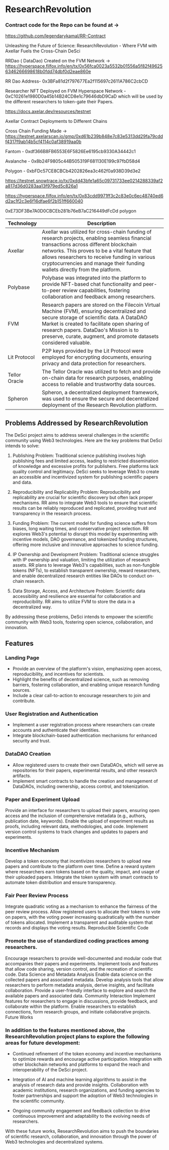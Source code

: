 # ResearchRevolution

### Contract code for the Repo can be found at ->
https://github.com/legendarykamal/RR-Contract

Unleashing the Future of Science: ResearchRevolution - Where FVM with Axellar Fuels the Cross-Chain DeSci

RRDao ( DataDao) Created on the FVM Network -> https://hyperspace.filfox.info/en/tx/0x56fca0023a5532b01556a5f82f496256346266698618b0fdd74dbf0d2eae860e

RR Dao Address- 0x3BFa81d2f797677Ea2f115697c2611A786C2cbCD

Researcher NFT Deployed on FVM Hyperspace Network - 0xC10261e1980D0a45b14B24CD8e1c79646dbD9CaD which will be used by the different researchers to token-gate their Papers.

https://docs.axelar.dev/resources/testnet

Axellar Contract Deployments to Different Chains

Cross Chain Funding Made -> https://testnet.axelarscan.io/gmp/0xd61b239b848e7c83e5313dd29fa79cddf4317f9ab14b5cf4114c0af38919aa0b

Fantom - 0xdf366B8FB6553E6F5826Ee6195cb9330A34442c1

Avalanche - 0x8b24F9805c44B505319F681130E199c97fbD58d4

Polygon - 0xbFDc57CE8CBCb4202826ea3c462f0a938D39d3e2

https://testnet.snowtrace.io/tx/0xdd43bfe1a65c09731733ee0214288339af2a817d36d0283aa13f979ed5c826a1

https://hyperspace.filfox.info/en/tx/0x83cdd9971ff3c2c83e0c6ec48740ed6d2ac1f2c3e6f16dfae6f2b151ff660040

0xE73DF3Be7A0D0CBCEb281b76eB7aC216449dFcDd polygon 

| Technology     | Description                                                                                                                                                                                                                                                                                     |
|----------------|-------------------------------------------------------------------------------------------------------------------------------------------------------------------------------------------------------------------------------------------------------------------------------------------------|
| Axellar        | Axellar was utilized for cross-chain funding of research projects, enabling seamless financial transactions across different blockchain networks. This proves to be a vital feature that allows researchers to receive funding in various cryptocurrencies and manage their funding wallets directly from the platform. |
| Polybase       | Polybase was integrated into the platform to provide NFT-based chat functionality and peer-to-peer review capabilities, fostering collaboration and feedback among researchers.                                                                                                                 |
| FVM            | Research papers are stored on the Filecoin Virtual Machine (FVM), ensuring decentralized and secure storage of scientific data. A DataDAO Market is created to facilitate open sharing of research papers. DataDao's Mission is to preserve, curate, augment, and promote datasets considered valuable.      |
| Lit Protocol   | P2P keys provided by the Lit Protocol were employed for encrypting documents, ensuring privacy and data protection for researchers.                                                                                                                                                           |
| Tellor Oracle  | The Tellor Oracle was utilized to fetch and provide on-chain data for research purposes, enabling access to reliable and trustworthy data sources.                                                                                                                                                |
| Spheron        | Spheron, a decentralized deployment framework, was used to ensure the secure and decentralized deployment of the Research Revolution platform.                                                                                                                                                  |


## Problems Addressed by ResearchRevolution

The DeSci project aims to address several challenges in the scientific community using Web3 technologies. Here are the key problems that DeSci intends to solve:

1. Publishing Problem: Traditional science publishing involves high publishing fees and limited access, leading to restricted dissemination of knowledge and excessive profits for publishers. Free platforms lack quality control and legitimacy. DeSci seeks to leverage Web3 to create an accessible and incentivized system for publishing scientific papers and data.

2. Reproducibility and Replicability Problem: Reproducibility and replicability are crucial for scientific discovery but often lack proper mechanisms. RR aims to integrate Web3 tools to ensure that scientific results can be reliably reproduced and replicated, providing trust and transparency in the research process.

3. Funding Problem: The current model for funding science suffers from biases, long waiting times, and conservative project selection. RR explores Web3's potential to disrupt this model by experimenting with incentive models, DAO governance, and tokenized funding structures, offering more inclusive and innovative approaches to science funding.

4. IP Ownership and Development Problem: Traditional science struggles with IP ownership and valuation, limiting the utilization of research assets. RR plans to leverage Web3's capabilities, such as non-fungible tokens (NFTs), to establish transparent ownership, reward researchers, and enable decentralized research entities like DAOs to conduct on-chain research.

5. Data Storage, Access, and Architecture Problem: Scientific data accessibility and resilience are essential for collaboration and reproducibility. RR aims to utilize FVM to store the data in a decentralized way.

By addressing these problems, DeSci intends to empower the scientific community with Web3 tools, fostering open science, collaboration, and innovation.

## Features

### Landing Page

- Provide an overview of the platform's vision, emphasizing open access, reproducibility, and incentives for scientists.
- Highlight the benefits of decentralized science, such as removing barriers, fostering collaboration, and enabling unique research funding sources.
- Include a clear call-to-action to encourage researchers to join and contribute.

### User Registration and Authentication

- Implement a user registration process where researchers can create accounts and authenticate their identities.
- Integrate blockchain-based authentication mechanisms for enhanced security and trust.

### DataDAO Creation

- Allow registered users to create their own DataDAOs, which will serve as repositories for their papers, experimental results, and other research artifacts.
- Implement smart contracts to handle the creation and management of DataDAOs, including ownership, access control, and tokenization.

### Paper and Experiment Upload

Provide an interface for researchers to upload their papers, ensuring open access and the inclusion of comprehensive metadata (e.g., authors, publication date, keywords).
Enable the upload of experiment results as proofs, including relevant data, methodologies, and code.
Implement version control systems to track changes and updates to papers and experiments.

### Incentive Mechanism
Develop a token economy that incentivizes researchers to upload new papers and contribute to the platform over time.
Define a reward system where researchers earn tokens based on the quality, impact, and usage of their uploaded papers.
Integrate the token system with smart contracts to automate token distribution and ensure transparency.

### Fair Peer Review Process

Integrate quadratic voting as a mechanism to enhance the fairness of the peer review process.
Allow registered users to allocate their tokens to vote on papers, with the voting power increasing quadratically with the number of tokens allocated.
Implement a transparent and auditable system that records and displays the voting results.
Reproducible Scientific Code

### Promote the use of standardized coding practices among researchers.
Encourage researchers to provide well-documented and modular code that accompanies their papers and experiments.
Implement tools and features that allow code sharing, version control, and the recreation of scientific code.
Data Science and Metadata Analysis
Enable data science on the collected papers and associated metadata.
Develop analysis tools that allow researchers to perform metadata analysis, derive insights, and facilitate collaboration.
Provide a user-friendly interface to explore and search the available papers and associated data.
Community Interaction
Implement features for researchers to engage in discussions, provide feedback, and collaborate within the platform.
Enable researchers to establish connections, form research groups, and initiate collaborative projects.
Future Works

### In addition to the features mentioned above, the ResearchRevolution project plans to explore the following areas for future development:

- Continued refinement of the token economy and incentive mechanisms to optimize rewards and encourage active participation.
Integration with other blockchain networks and platforms to expand the reach and interoperability of the DeSci project.

- Integration of AI and machine learning algorithms to assist in the analysis of research data and provide insights.
Collaboration with academic institutions, research organizations, and funding agencies to foster partnerships and support the adoption of Web3 technologies in the scientific community.

- Ongoing community engagement and feedback collection to drive continuous improvement and adaptability to the evolving needs of researchers.

With these future works, ResearchRevolution aims to push the boundaries of scientific research, collaboration, and innovation through the power of Web3 technologies and decentralized systems.
